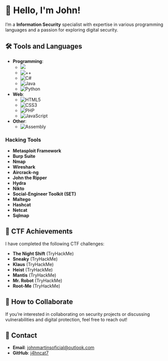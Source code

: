 # 👾 Hello, I'm John!

I’m a **Information Security** specialist with expertise in various programming languages and a passion for exploring digital security.

## 🛠️ Tools and Languages

- **Programming**: 
  - ![](https://img.shields.io/badge/C-000000?style=flat&logo=c&logoColor=white)
  - ![++](https://img.shields.io/badge/C%2B%2B-00599C?style=flat&logo=c%2B%2B&logoColor=white)
  - ![C#](https://img.shields.io/badge/C%23-239120?style=flat&logo=c-sharp&logoColor=white)
  - ![Java](https://img.shields.io/badge/Java-007396?style=flat&logo=java&logoColor=white)
  - ![Python](https://img.shields.io/badge/Python-3776AB?style=flat&logo=python&logoColor=white)
- **Web**: 
  - ![HTML5](https://img.shields.io/badge/HTML5-E34F26?style=flat&logo=html5&logoColor=white)
  - ![CSS3](https://img.shields.io/badge/CSS3-1572B6?style=flat&logo=css3&logoColor=white)
  - ![PHP](https://img.shields.io/badge/PHP-777BB4?style=flat&logo=php&logoColor=white)
  - ![JavaScript](https://img.shields.io/badge/JavaScript-F7DF1E?style=flat&logo=javascript&logoColor=black)
- **Other**: 
  - ![Assembly](https://img.shields.io/badge/Assembly-000000?style=flat&logo=assembly&logoColor=white)

### Hacking Tools

- **Metasploit Framework**
- **Burp Suite**
- **Nmap**
- **Wireshark**
- **Aircrack-ng**
- **John the Ripper**
- **Hydra**
- **Nikto**
- **Social-Engineer Toolkit (SET)**
- **Maltego**
- **Hashcat**
- **Netcat**
- **Sqlmap**

## 🚀 CTF Achievements

I have completed the following CTF challenges:

- **The Night Shift** (TryHackMe)
- **Sneaky** (TryHackMe)
- **Klaus** (TryHackMe)
- **Heist** (TryHackMe)
- **Mantis** (TryHackMe)
- **Mr. Robot** (TryHackMe)
- **Root-Me** (TryHackMe)

## 🤖 How to Collaborate

If you’re interested in collaborating on security projects or discussing vulnerabilities and digital protection, feel free to reach out!

## 📡 Contact

- **Email**: [johnmartinsoficial@outlook.com](mailto:johnmartinsoficial@outlook.com)
- **GitHub**: [j4hncat7](https://github.com/j4hncat7)

